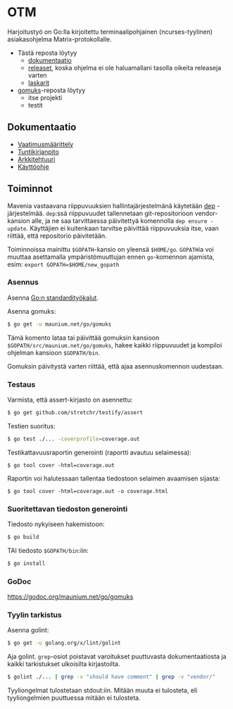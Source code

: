 # OTM
Harjoitustyö on Go:lla kirjoitettu terminaalipohjainen (ncurses-tyylinen)
asiakasohjelma Matrix-protokollalle.

* Tästä reposta löytyy
  * [dokumentaatio](dokumentaatio)
  * [releaset](https://github.com/tulir/hy-otm/releases), koska ohjelma ei ole
    haluamallani tasolla oikeita releaseja varten
  * [laskarit](laskarit)
* [gomuks](https://github.com/tulir/gomuks)-reposta löytyy
  * itse projekti
  * testit

## Dokumentaatio
* [Vaatimusmäärittely](dokumentaatio/vaatimusmäärittely.md)
* [Tuntikirjanpito](dokumentaatio/tuntikirjanpito.md)
* [Arkkitehtuuri](dokumentaatio/arkkitehtuuri.md)
* [Käyttöohje](dokumentaatio/käyttöohje.md)

## Toiminnot
Mavenia vastaavana riippuvuuksien hallintajärjestelmänä käytetään [dep](https://github.com/golang/dep)
-järjestelmää. `dep`:ssä riippuvuudet tallennetaan git-repositorioon vendor-kansion
alle, ja ne saa tarvittaessa päivitettyä komennolla `dep ensure -update`. Käyttäjien
ei kuitenkaan tarvitse päivittää riippuvuuksia itse, vaan riittää, että repositorio
päivitetään.

Toiminnoissa mainittu `$GOPATH`-kansio on yleensä `$HOME/go`. `GOPATH`ia voi
muuttaa asettamalla ympäristömuuttujan ennen `go`-komennon ajamista, esim:
`export GOPATH=$HOME/new_gopath`

### Asennus
Asenna [Go:n standardityökalut](https://golang.org/dl/).

Asenna gomuks:
```bash
$ go get -u maunium.net/go/gomuks
```
Tämä komento lataa tai päivittää gomuksin kansioon `$GOPATH/src/maunium.net/go/gomuks`,
hakee kaikki riippuvuudet ja kompiloi ohjelman kansioon `$GOPATH/bin`.

Gomuksin päivitystä varten riittää, että ajaa asennuskomennon uudestaan.

### Testaus
Varmista, että assert-kirjasto on asennettu:
```bash
$ go get github.com/stretchr/testify/assert
```

Testien suoritus:
```bash
$ go test ./... -coverprofile=coverage.out
```

Testikattavuusraportin generointi (raportti avautuu selaimessa):
```
$ go tool cover -html=coverage.out
```

Raportin voi halutessaan tallentaa tiedostoon selaimen avaamisen sijasta:
```
$ go tool cover -html=coverage.out -o coverage.html
```

### Suoritettavan tiedoston generointi
Tiedosto nykyiseen hakemistoon:
```bash
$ go build
```

TAI tiedosto `$GOPATH/bin`:iin:
```bash
$ go install
```

### GoDoc
https://godoc.org/maunium.net/go/gomuks

### Tyylin tarkistus
Asenna golint:
```bash
$ go get -u golang.org/x/lint/golint
```

Aja golint. `grep`-osiot poistavat varoitukset puuttuvasta dokumentaatiosta ja kaikki tarkistukset ulkoisilta kirjastoilta.
```bash
$ golint ./... | grep -v "should have comment" | grep -v "vendor/"
```

Tyyliongelmat tulostetaan stdout:iin. Mitään muuta ei tulosteta, eli tyyliongelmien puuttuessa mitään ei tulosteta.

